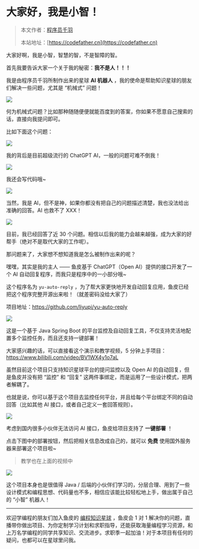 # 大家好，我是小智！

> 本文作者：[程序员千羽](https://yuyuanweb.feishu.cn/wiki/Abldw5WkjidySxkKxU2cQdAtnah)
>
> 本站地址：[https://codefather.cn](https://codefather.cn)

大家好啊，我是小智，智慧的智，不是智障的智。

首先我要告诉大家一个关于我的秘密：**我不是人！！！**

我是由程序员千羽所制作出来的星球 **AI 机器人** ，我的使命是帮助知识星球的朋友们解决一些问题，尤其是 “机械式” 问题！

![](https://pic.yupi.icu/5563/202311090809446.png)

何为机械式问题？比如那种随随便便就能百度到的答案，你如果不愿意自己搜索的话，直接向我提问即可。

比如下面这个问题：

![](https://pic.yupi.icu/5563/202311090809467.png)

我的背后是目前超级流行的 ChatGPT AI，一般的问题可难不倒我！

![](https://pic.yupi.icu/5563/202311090809375.png)

我还会写代码哦~

![](https://pic.yupi.icu/5563/202311090809498.png)

当然，我是 AI，但不是神，如果你都没有把自己的问题描述清楚，我也没法给出准确的回答。AI 也救不了 XXX！

![](https://pic.yupi.icu/5563/202311090809398.png)

目前，我已经回答了近 30 个问题。相信以后我的能力会越来越强，成为大家的好帮手（绝对不是取代大家的工作呢）。

那问题来了，大家想不想知道我是怎么被制作出来的呢？

嘿嘿，其实是我的主人 —— 鱼皮基于 ChatGPT（Open AI）提供的接口开发了一个 AI 自动回复程序，而我只是程序中的一小部分哦~

这个程序名为 `yu-auto-reply` ，为了帮大家更快地开发自动回复应用，鱼皮已经把这个程序完整开源出来啦！（就差密码没给大家了）

项目地址：https://github.com/liyupi/yu-auto-reply

![](https://pic.yupi.icu/5563/202311090809288.png)

这是一个基于 Java Spring Boot 的平台监控及自动回复工具，不仅支持灵活地配置多个监控任务，而且还支持一键部署！

大家感兴趣的话，可以直接看这个演示和教学视频，5 分钟上手项目：https://www.bilibili.com/video/BV1WX4y1o7aL

虽然目前这个项目只支持知识星球平台的提问监控以及 Open AI 的自动回复，但是鱼皮并没有把 “监控” 和 “回复” 这两件事绑定，而是运用了一些设计模式，把两者解耦了。

也就是说，你可以基于这个项目去监控任何平台，并且给每个平台绑定不同的自动回答（比如其他 AI 接口，或者自己定义一套回答规则）。

![](https://pic.yupi.icu/5563/202311090809546.png)

考虑到国内很多小伙伴无法访问 AI 接口，鱼皮给项目支持了 **一键部署** ！

点击下图中的部署按钮，然后把相关信息改成自己的，就可以 **免费** 使用国外服务器来部署这个项目啦~

> 教学也在上面的视频中

![](https://pic.yupi.icu/5563/202311090809681.png)

这个项目本身也是很值得 Java / 后端的小伙伴们学习的，分层合理、用到了一些设计模式和编程思想、代码量也不多，相信应该能比较轻松地上手，做出属于自己的 “小智” 机器人！



------


欢迎学编程的朋友们加入鱼皮的 [编程知识星球](https://mp.weixin.qq.com/s?__biz=MzI1NDczNTAwMA==&mid=2247539132&idx=2&sn=45af016dee0c03491750f76ba8fdbd25&chksm=e9c2be4bdeb5375d3253155b4053263109a631620b7cb9074e2fe1b4a5b1604ef92c522b606e&token=145986907&lang=zh_CN&scene=21#wechat_redirect) ，鱼皮会 1 对 1 解决你的问题，直播带你做出项目、为你定制学习计划和求职指导，还能获取海量编程学习资源，和上万名学编程的同学共享知识、交流进步。求职季一起加油！对于本项目有任何的疑问，也都可以在星球里问我。